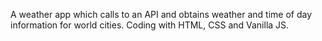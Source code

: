 A weather app which calls to an API and obtains weather and time of day information for world cities. Coding with HTML, CSS and Vanilla JS.
